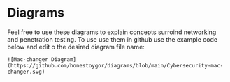 # Diagrams

Feel free to use these diagrams to explain concepts surroind networking and penetration testing. To use use them in github use the example code below and edit o the desired diagram file name:
```
![Mac-changer Diagram](https://github.com/honestoygor/diagrams/blob/main/Cybersecurity-mac-changer.svg)
```
